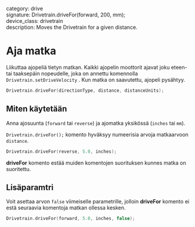 category: drive  
signature: Drivetrain.driveFor(forward, 200, mm);  
device_class: drivetrain  
description: Moves the Drivetrain for a given distance.  

# Aja matka

Liikuttaa ajopeliä tietyn matkan. Kaikki ajopelin moottorit ajavat joku eteen- tai taaksepäin nopeudelle, joka on annettu komennolla `Drivetrain.setDriveVelocity` . Kun matka on saavutettu, ajopeli pysähtyy.

```cpp
Drivetrain.driveFor(directionType, distance, distanceUnits);
```

## Miten käytetään

Anna ajosuunta (`forward` tai `reverse`) ja ajomatka yksikössä (`inches` tai `mm`).

`Drivetrain.driveFor();` komento hyväksyy numeerisia arvoja matkaarvoon `distance`.

```cpp
Drivetrain.driveFor(reverse, 5.0, inches);
```

**driveFor** komento estää muiden komentojen suorituksen kunnes matka on suoritettu.

## Lisäparamtri

Voit asettaa arvon `false` viimeiselle parametrille, jolloin **driveFor** komento ei estä seuraavia komentoja matkan ollessa kesken.

```cpp
Drivetrain.driveFor(forward, 5.0, inches, false);
```

<advanced>
</advanced>
